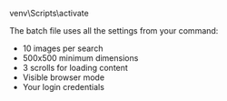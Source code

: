 venv\Scripts\activate



The batch file uses all the settings from your command:
- 10 images per search
- 500x500 minimum dimensions
- 3 scrolls for loading content
- Visible browser mode
- Your login credentials